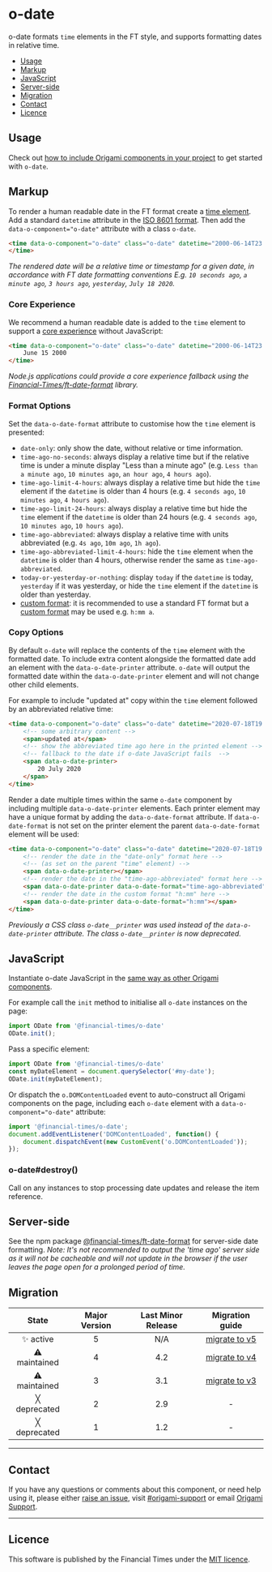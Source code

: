 # o-date

o-date formats `time` elements in the FT style, and supports formatting dates in relative time.

- [Usage](#usage)
- [Markup](#markup)
- [JavaScript](#javascript)
- [Server-side](#server-side)
- [Migration](#migration)
- [Contact](#contact)
- [Licence](#licence)

## Usage

Check out [how to include Origami components in your project](https://origami.ft.com/docs/components/#including-origami-components-in-your-project) to get started with `o-date`.

## Markup

To render a human readable date in the FT format create a [time element](https://html.spec.whatwg.org/multipage/text-level-semantics.html#the-time-element). Add a standard `datetime` attribute in the [ISO 8601 format](https://en.wikipedia.org/wiki/ISO_8601). Then add the `data-o-component="o-date"` attribute with a class `o-date`.

```html
<time data-o-component="o-date" class="o-date" datetime="2000-06-14T23:00:00.000Z">
</time>
```

_The rendered date will be a relative time or timestamp for a given date, in accordance with FT date formatting conventions E.g. `10 seconds ago`, `a minute ago`, `3 hours ago`, `yesterday`, `July 18 2020`._

### Core Experience

We recommend a human readable date is added to the `time` element to support a [core experience](https://origami.ft.com/docs/components/compatibility/#core--enhanced-experiences) without JavaScript:
```html
<time data-o-component="o-date" class="o-date" datetime="2000-06-14T23:00:00.000Z">
	June 15 2000
</time>
```
_Node.js applications could provide a core experience fallback using the [Financial-Times/ft-date-format](https://github.com/Financial-Times/ft-date-format) library._

### Format Options

Set the `data-o-date-format` attribute to customise how the `time` element is presented:
- `date-only`: only show the date, without relative or time information.
- `time-ago-no-seconds`: always display a relative time but if the relative time is under a minute display "Less than a minute ago" (e.g. `Less than a minute ago`, `10 minutes ago`, `an hour ago`, `4 hours ago`).
- `time-ago-limit-4-hours`: always display a relative time but hide the `time` element if the `datetime` is older than 4 hours (e.g. `4 seconds ago`, `10 minutes ago`, `4 hours ago`).
- `time-ago-limit-24-hours`: always display a relative time but hide the `time` element if the `datetime` is older than 24 hours (e.g. `4 seconds ago`, `10 minutes ago`, `10 hours ago`).
- `time-ago-abbreviated`: always display a relative time with units abbreviated (e.g. `4s ago`, `10m ago`, `1h ago`).
- `time-ago-abbreviated-limit-4-hours`: hide the `time` element when the `datetime` is older than 4 hours, otherwise render the same as `time-ago-abbreviated`.
- `today-or-yesterday-or-nothing`: display `today` if the `datetime` is today, `yesterday` if it was yesterday, or hide the `time` element if the `datetime` is older than yesterday.
- [custom format](https://docs.oracle.com/javase/7/docs/api/java/text/SimpleDateFormat.html): it is recommended to use a standard FT format but a [custom format](https://docs.oracle.com/javase/7/docs/api/java/text/SimpleDateFormat.html) may be used e.g. `h:mm a`.

### Copy Options

By default `o-date` will replace the contents of the `time` element with the formatted date. To include extra content alongside the formatted date add an element with the `data-o-date-printer` attribute. `o-date` will output the formatted date within the `data-o-date-printer` element and will not change other child elements.

For example to include "updated at" copy within the `time` element followed by an abbreviated relative time:

```html
<time data-o-component="o-date" class="o-date" datetime="2020-07-18T19:01:05.033Z" data-o-date-format="time-ago-abbreviated">
	<!-- some arbitrary content -->
	<span>updated at</span>
	<!-- show the abbreviated time ago here in the printed element -->
	<!-- fallback to the date if o-date JavaScript fails  -->
	<span data-o-date-printer>
		20 July 2020
	</span>
</time>
```

Render a date multiple times within the same `o-date` component by including multiple `data-o-date-printer` elements. Each printer element may have a unique format by adding the `data-o-date-format` attribute. If `data-o-date-format` is not set on the printer element the parent `data-o-date-format` element will be used:

```html
<time data-o-component="o-date" class="o-date" datetime="2020-07-18T19:01:05.033Z" data-o-date-format="date-only">
	<!-- render the date in the "date-only" format here -->
	<!-- (as set on the parent "time" element) -->
	<span data-o-date-printer></span>
	<!-- render the date in the "time-ago-abbreviated" format here -->
	<span data-o-date-printer data-o-date-format="time-ago-abbreviated"></span>
	<!-- render the date in the custom format "h:mm" here -->
	<span data-o-date-printer data-o-date-format="h:mm"></span>
</time>
```

_Previously a CSS class `o-date__printer` was used instead of the `data-o-date-printer` attribute. The class `o-date__printer` is now deprecated._

## JavaScript

Instantiate o-date JavaScript in the [same way as other Origami components](https://origami.ft.com/docs/components/initialising/).

For example call the `init` method to initialise all `o-date` instances on the page:
```js
import ODate from '@financial-times/o-date'
ODate.init();
```

Pass a specific element:
```js
import ODate from '@financial-times/o-date'
const myDateElement = document.querySelector('#my-date');
ODate.init(myDateElement);
```

Or dispatch the `o.DOMContentLoaded` event to auto-construct all Origami components on the page, including each `o-date` element with a `data-o-component="o-date"` attribute:

```js
import '@financial-times/o-date';
document.addEventListener('DOMContentLoaded', function() {
	document.dispatchEvent(new CustomEvent('o.DOMContentLoaded'));
});
```

### o-date#destroy()

Call on any instances to stop processing date updates and release the item reference.

## Server-side

See the npm package [@financial-times/ft-date-format](https://github.com/Financial-Times/ft-date-format) for server-side date formatting. *Note: It's not recommended to output the 'time ago' server side as it will not be cacheable and will not update in the browser if the user leaves the page open for a prolonged period of time.*

## Migration

State | Major Version | Last Minor Release | Migration guide |
:---: | :---: | :---: | :---:
✨ active | 5 | N/A | [migrate to v5](MIGRATION.md#migrating-from-v4-to-v5) |
⚠ maintained | 4 | 4.2 | [migrate to v4](MIGRATION.md#migrating-from-v3-to-v4) |
⚠ maintained | 3 | 3.1 | [migrate to v3](MIGRATION.md#migrating-from-v2-to-v3) |
╳ deprecated | 2 | 2.9 | - |
╳ deprecated | 1 | 1.2 | - |

---

## Contact

If you have any questions or comments about this component, or need help using it, please either [raise an issue](https://github.com/Financial-Times/o-date/issues), visit [#origami-support](https://financialtimes.slack.com/messages/origami-support/) or email [Origami Support](mailto:origami-support@ft.com).

---

## Licence

This software is published by the Financial Times under the [MIT licence](http://opensource.org/licenses/MIT).
